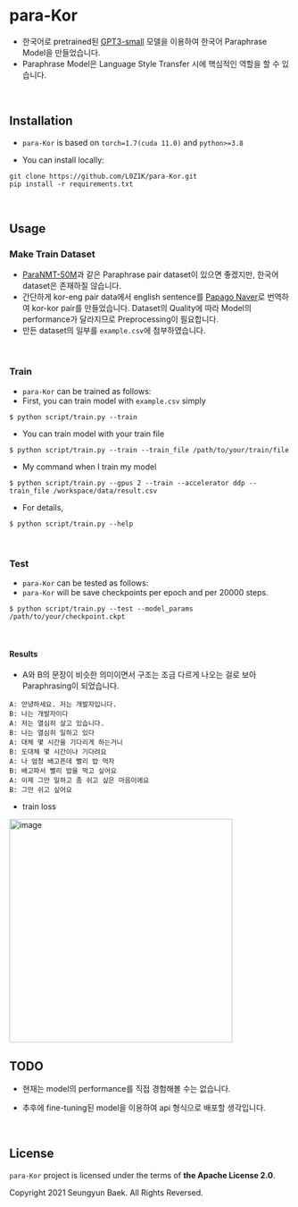 # para-Kor

- 한국어로 pretrained된 [GPT3-small](https://github.com/kiyoungkim1/LMkor) 모델을 이용하여 한국어 Paraphrase Model을 만들었습니다.
- Paraphrase Model은 Language Style Transfer 시에 핵심적인 역할을 할 수 있습니다. 

<br>

## Installation

- `para-Kor` is based on `torch=1.7(cuda 11.0)` and `python>=3.8`

- You can install locally:

```console
git clone https://github.com/L0Z1K/para-Kor.git
pip install -r requirements.txt
```

<br>

## Usage

### Make Train Dataset

- [ParaNMT-50M](https://www.aclweb.org/anthology/P18-1042/)과 같은 Paraphrase pair dataset이 있으면 좋겠지만, 한국어 dataset은 존재하질 않습니다.
- 간단하게 kor-eng pair data에서 english sentence를 [Papago Naver](https://papago.naver.com)로 번역하여 kor-kor pair를 만들었습니다. Dataset의 Quality에 따라 Model의 performance가 달라지므로 Preprocessing이 필요합니다.
- 만든 dataset의 일부를 `example.csv`에 첨부하였습니다.

<br> 

### Train

- `para-Kor` can be trained as follows:
- First, you can train model with `example.csv` simply

```console
$ python script/train.py --train
```

- You can train model with your train file

```console
$ python script/train.py --train --train_file /path/to/your/train/file
```

- My command when I train my model

```console
$ python script/train.py --gpus 2 --train --accelerator ddp --train_file /workspace/data/result.csv
```

- For details,

```console
$ python script/train.py --help
```

<br>

### Test

- `para-Kor` can be tested as follows:
- `para-Kor` will be save checkpoints per epoch and per 20000 steps.

```console
$ python script/train.py --test --model_params /path/to/your/checkpoint.ckpt
```

<br>

#### Results

- A와 B의 문장이 비슷한 의미이면서 구조는 조금 다르게 나오는 걸로 보아 Paraphrasing이 되었습니다.

```
A: 안녕하세요. 저는 개발자입니다.
B: 나는 개발자이다
A: 저는 열심히 살고 있습니다.
B: 나는 열심히 일하고 있다
A: 대체 몇 시간을 기다리게 하는거니
B: 도대체 몇 시간이나 기다려요
A: 나 엄청 배고픈데 빨리 밥 먹자
B: 배고파서 빨리 밥을 먹고 싶어요
A: 이제 그만 일하고 좀 쉬고 싶은 마음이에요
B: 그만 쉬고 싶어요
```

- train loss

<img width="400" alt="image" src="https://user-images.githubusercontent.com/64528476/108294375-21922580-71d9-11eb-9fb0-10b5e941988c.png">

<br>

## TODO

- 현재는 model의 performance를 직접 경험해볼 수는 없습니다.

- 추후에 fine-tuning된 model을 이용하여 api 형식으로 배포할 생각입니다.

<br>

## License

`para-Kor` project is licensed under the terms of **the Apache License 2.0**.

Copyright 2021 Seungyun Baek. All Rights Reversed.
